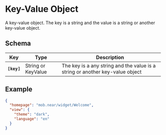 # Key-Value Object

A key-value object. The key is a string and the value is a string or another key-value object.

## Schema

| Key | Type | Description |
| --- | --- | --- |
| **`[key]`** | String or KeyValue | The key is a any string and the value is a string or another key-value object |

## Example

```json
{
  "homepage": "mob.near/widget/Welcome",
  "view": {
    "theme": "dark",
    "language": "en"
  }
}
```
